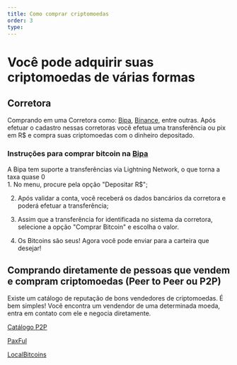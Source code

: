 ```yaml
---
title: Como comprar criptomoedas
order: 3
type: 
---
```


# Você pode adquirir suas criptomoedas de várias formas



## Corretora

Comprando em uma Corretora como: [Bipa](https://bipa.app/), [Binance](https://www.binance.com/pt-BR), entre outras. Após efetuar o cadastro nessas corretoras você efetua uma transferência ou pix em R$ e compra suas criptomoedas com o dinheiro depositado.


### Instruções para comprar bitcoin na [Bipa](https://bipa.app/) 
<Aside>A Bipa tem suporte a transferências via Lightning Network, o que torna a taxa quase 0</Aside>
1. No menu, procure pela opção "Depositar R$";

2. Após validar a conta, você receberá os dados bancários da corretora e poderá efetuar a transferência;

3. Assim que a transferência for identificada no sistema da corretora, selecione a opção "Comprar Bitcoin" e escolha o valor.

4. Os Bitcoins são seus! Agora você pode enviar para a carteira que desejar!


## Comprando diretamente de pessoas que vendem e compram criptomoedas (Peer to Peer ou P2P)
Existe um catálogo de reputação de bons vendedores de criptomoedas. 
É bem simples! Você encontra um vendendor de uma determinada moeda, entra em contato com ele e negocia diretamente.

[Catálogo P2P](https://catalogop2p.com/)

[PaxFul](https://paxful.com/pt-br)

[LocalBitcoins](https://localbitcoins.com/)
